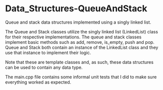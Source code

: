 # Data_Structures-QueueAndStack
Queue and stack data structures implemented using a singly linked list.

The Queue and Stack classes utilize the singly linked list (LinkedList) class for their respective implementations.
The queue and stack classes implement basic methods such as add, remove, is_empty, push and pop. Queue and Stack both contain an instance of the LinkedList class and they use that instance to implement their logic.

Note that these are template classes and, as such, these data structures can be used to contain any data type.

The main.cpp file contains some informal unit tests that I did to make sure everything worked as expected.
